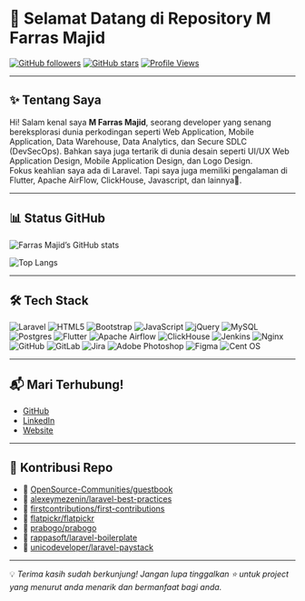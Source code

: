 # 🚀 Selamat Datang di Repository M Farras Majid

[![GitHub followers](https://img.shields.io/github/followers/mfarrasmajid?style=social)](https://github.com/mfarrasmajid)
[![GitHub stars](https://img.shields.io/github/stars/mfarrasmajid?style=social)](https://github.com/mfarrasmajid)
[![Profile Views](https://komarev.com/ghpvc/?username=mfarrasmajid&color=blueviolet&style=flat-square)](https://github.com/mfarrasmajid)

---

## ✨ Tentang Saya
Hi! Salam kenal saya **M Farras Majid**, seorang developer yang senang bereksplorasi dunia perkodingan seperti Web Application, Mobile Application, Data Warehouse, Data Analytics, dan Secure SDLC (DevSecOps). Bahkan saya juga tertarik di dunia desain seperti UI/UX Web Application Design, Mobile Application Design, dan Logo Design.  
Fokus keahlian saya ada di Laravel. Tapi saya juga memiliki pengalaman di Flutter, Apache AirFlow, ClickHouse, Javascript, dan lainnya🚦.

---

## 📊 Status GitHub

![Farras Majid’s GitHub stats](https://github-readme-stats-chi-kohl-52.vercel.app/api?username=mfarrasmajid&show_icons=true&theme=radical)

![Top Langs](https://github-readme-stats-chi-kohl-52.vercel.app/api/top-langs/?username=mfarrasmajid&layout=compact&theme=radical)

---

## 🛠 Tech Stack

![Laravel](https://img.shields.io/badge/laravel-%23FF2D20.svg?style=for-the-badge&logo=laravel&logoColor=white)
![HTML5](https://img.shields.io/badge/html5-%23E34F26.svg?style=for-the-badge&logo=html5&logoColor=white)
![Bootstrap](https://img.shields.io/badge/bootstrap-%238511FA.svg?style=for-the-badge&logo=bootstrap&logoColor=white)
![JavaScript](https://img.shields.io/badge/javascript-%23323330.svg?style=for-the-badge&logo=javascript&logoColor=%23F7DF1E)
![jQuery](https://img.shields.io/badge/jquery-%230769AD.svg?style=for-the-badge&logo=jquery&logoColor=white)
![MySQL](https://img.shields.io/badge/mysql-4479A1.svg?style=for-the-badge&logo=mysql&logoColor=white)
![Postgres](https://img.shields.io/badge/postgres-%23316192.svg?style=for-the-badge&logo=postgresql&logoColor=white)
![Flutter](https://img.shields.io/badge/Flutter-%2302569B.svg?style=for-the-badge&logo=Flutter&logoColor=white) 
![Apache Airflow](https://img.shields.io/badge/Apache%20Airflow-017CEE?style=for-the-badge&logo=Apache%20Airflow&logoColor=white)
![ClickHouse](https://img.shields.io/badge/ClickHouse-FFCC01?style=for-the-badge&logo=clickhouse&logoColor=white)
![Jenkins](https://img.shields.io/badge/jenkins-%232C5263.svg?style=for-the-badge&logo=jenkins&logoColor=white)
![Nginx](https://img.shields.io/badge/nginx-%23009639.svg?style=for-the-badge&logo=nginx&logoColor=white)
![GitHub](https://img.shields.io/badge/github-%23121011.svg?style=for-the-badge&logo=github&logoColor=white)
![GitLab](https://img.shields.io/badge/gitlab-%23181717.svg?style=for-the-badge&logo=gitlab&logoColor=white)
![Jira](https://img.shields.io/badge/jira-%230A0FFF.svg?style=for-the-badge&logo=jira&logoColor=white)
![Adobe Photoshop](https://img.shields.io/badge/adobe%20photoshop-%2331A8FF.svg?style=for-the-badge&logo=adobe%20photoshop&logoColor=white)
![Figma](https://img.shields.io/badge/figma-%23F24E1E.svg?style=for-the-badge&logo=figma&logoColor=white)
![Cent OS](https://img.shields.io/badge/cent%20os-002260?style=for-the-badge&logo=centos&logoColor=F0F0F0)


---

## 📬 Mari Terhubung!

- [GitHub](https://github.com/mfarrasmajid)  
- [LinkedIn](https://www.linkedin.com/in/m-farras-majid-79804060/)
- [Website](https://mfarrasmajid.id)

---

## 📄 Kontribusi Repo

<!-- CONTRIBUTED_REPOS:START -->

- 📄 [OpenSource-Communities/guestbook](https://github.com/OpenSource-Communities/guestbook)
- 📄 [alexeymezenin/laravel-best-practices](https://github.com/alexeymezenin/laravel-best-practices)
- 📄 [firstcontributions/first-contributions](https://github.com/firstcontributions/first-contributions)
- 📄 [flatpickr/flatpickr](https://github.com/flatpickr/flatpickr)
- 📄 [prabogo/prabogo](https://github.com/prabogo/prabogo)
- 📄 [rappasoft/laravel-boilerplate](https://github.com/rappasoft/laravel-boilerplate)
- 📄 [unicodeveloper/laravel-paystack](https://github.com/unicodeveloper/laravel-paystack)
<!-- CONTRIBUTED_REPOS:END -->

---

💡 *Terima kasih sudah berkunjung! Jangan lupa tinggalkan ⭐ untuk project yang menurut anda menarik dan bermanfaat bagi anda.*
